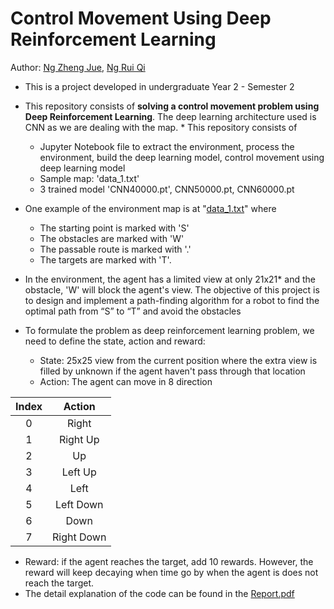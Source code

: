# Control Movement Using Deep Reinforcement Learning
Author: [Ng Zheng Jue](https://github.com/xinjue37), [Ng Rui Qi](https://github.com/Ruiqi2002)

* This is a project developed in undergraduate Year 2 - Semester 2
* This repository consists of **solving a control movement problem using Deep Reinforcement Learning**. The deep learning architecture used is CNN as we are dealing with the map. * This repository consists of
  - Jupyter Notebook file to extract the environment, process the environment, build the deep learning model, control movement using deep learning model
  - Sample map: 'data_1.txt'
  - 3 trained model 'CNN40000.pt', CNN50000.pt, CNN60000.pt
* One example of the environment map is at "[data_1.txt](https://github.com/xinjue37/Control-Movement-Using-Deep-Reinforcement-Learning/blob/main/data_1.txt)" where
  * The starting point is marked with 'S'
  * The obstacles are marked with 'W'
  * The passable route is marked with '.'
  * The targets are marked with 'T'.
* In the environment, the agent has a limited view at only 21x21* and the obstacle, 'W' will block the agent's view. The objective of this project is to design and implement a path-finding algorithm for a robot to find the optimal path from “S” to “T” and avoid the obstacles

* To formulate the problem as deep reinforcement learning problem, we need to define the state, action and reward:
  * State: 25x25 view from the current position where the extra view is filled by unknown if the agent haven't pass through that location
  * Action: The agent can move in 8 direction

<div align="center">
 
|Index|Action|
|:-:|:-:|
|0|Right|
|1|Right Up|
|2|Up|
|3|Left Up|
|4|Left|
|5|Left Down|
|6|Down|
|7|Right Down|

</div>

  * Reward: if the agent reaches the target, add 10 rewards. However, the reward will keep decaying when time go by when the agent is does not reach the target.
* The detail explanation of the code can be found in the [Report.pdf](https://github.com/xinjue37/Control-Movement-Using-Deep-Reinforcement-Learning/blob/main/Report.pdf)
    

